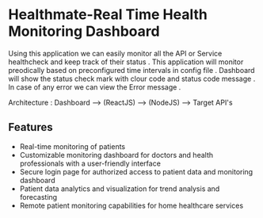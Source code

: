 # Healthmate-Real Time Health Monitoring Dashboard

Using this application we can easily monitor all the API or Service healthcheck and keep track of their status . This application will monitor preodically based on preconfigured time intervals in config file . Dashboard will show the status check mark with clour code and status code message . In case of any error we can view the Error message .

Architecture :
Dashboard --> (ReactJS) --> (NodeJS) --> Target API's 

## Features

* Real-time monitoring of patients
* Customizable monitoring dashboard for doctors and health professionals with a user-friendly interface
* Secure login page for authorized access to patient data and monitoring dashboard
* Patient data analytics and visualization for trend analysis and forecasting
* Remote patient monitoring capabilities for home healthcare services


